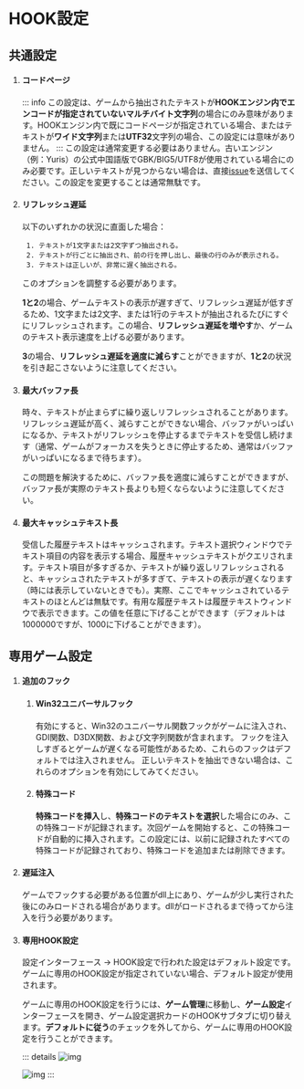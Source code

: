 # HOOK設定

## 共通設定

1. #### コードページ

    ::: info
    この設定は、ゲームから抽出されたテキストが**HOOKエンジン内でエンコードが指定されていないマルチバイト文字列**の場合にのみ意味があります。HOOKエンジン内で既にコードページが指定されている場合、またはテキストが**ワイド文字列**または**UTF32**文字列の場合、この設定には意味がありません。
    :::
    この設定は通常変更する必要はありません。古いエンジン（例：Yuris）の公式中国語版でGBK/BIG5/UTF8が使用されている場合にのみ必要です。正しいテキストが見つからない場合は、直接[issue](https://lunatranslator.org/Resource/game_support)を送信してください。この設定を変更することは通常無駄です。

1. #### リフレッシュ遅延

    以下のいずれかの状況に直面した場合：

        1. テキストが1文字または2文字ずつ抽出される。
        2. テキストが行ごとに抽出され、前の行を押し出し、最後の行のみが表示される。
        3. テキストは正しいが、非常に遅く抽出される。

    このオプションを調整する必要があります。

    **1と2**の場合、ゲームテキストの表示が遅すぎて、リフレッシュ遅延が低すぎるため、1文字または2文字、または1行のテキストが抽出されるたびにすぐにリフレッシュされます。この場合、**リフレッシュ遅延を増やす**か、ゲームのテキスト表示速度を上げる必要があります。

    **3**の場合、**リフレッシュ遅延を適度に減らす**ことができますが、**1と2**の状況を引き起こさないように注意してください。

1. #### 最大バッファ長

    時々、テキストが止まらずに繰り返しリフレッシュされることがあります。リフレッシュ遅延が高く、減らすことができない場合、バッファがいっぱいになるか、テキストがリフレッシュを停止するまでテキストを受信し続けます（通常、ゲームがフォーカスを失うときに停止するため、通常はバッファがいっぱいになるまで待ちます）。

    この問題を解決するために、バッファ長を適度に減らすことができますが、バッファ長が実際のテキスト長よりも短くならないように注意してください。

1. #### 最大キャッシュテキスト長

    受信した履歴テキストはキャッシュされます。テキスト選択ウィンドウでテキスト項目の内容を表示する場合、履歴キャッシュテキストがクエリされます。テキスト項目が多すぎるか、テキストが繰り返しリフレッシュされると、キャッシュされたテキストが多すぎて、テキストの表示が遅くなります（時には表示していないときでも）。実際、ここでキャッシュされているテキストのほとんどは無駄です。有用な履歴テキストは履歴テキストウィンドウで表示できます。この値を任意に下げることができます（デフォルトは1000000ですが、1000に下げることができます）。

## 専用ゲーム設定

1. #### 追加のフック
    1. #### Win32ユニバーサルフック
        有効にすると、Win32のユニバーサル関数フックがゲームに注入され、GDI関数、D3DX関数、および文字列関数が含まれます。
        フックを注入しすぎるとゲームが遅くなる可能性があるため、これらのフックはデフォルトでは注入されません。
        正しいテキストを抽出できない場合は、これらのオプションを有効にしてみてください。
    1. #### 特殊コード
        **特殊コードを挿入**し、**特殊コードのテキストを選択**した場合にのみ、この特殊コードが記録されます。次回ゲームを開始すると、この特殊コードが自動的に挿入されます。この設定には、以前に記録されたすべての特殊コードが記録されており、特殊コードを追加または削除できます。

1. #### 遅延注入
    ゲームでフックする必要がある位置がdll上にあり、ゲームが少し実行された後にのみロードされる場合があります。dllがロードされるまで待ってから注入を行う必要があります。

1. #### 専用HOOK設定
    設定インターフェース -> HOOK設定で行われた設定はデフォルト設定です。ゲームに専用のHOOK設定が指定されていない場合、デフォルト設定が使用されます。
    
    ゲームに専用のHOOK設定を行うには、**ゲーム管理**に移動し、**ゲーム設定**インターフェースを開き、ゲーム設定選択カードのHOOKサブタブに切り替えます。**デフォルトに従う**のチェックを外してから、ゲームに専用のHOOK設定を行うことができます。

    ::: details
    ![img](https://image.lunatranslator.org/zh/gamesettings/1.jpg)

    ![img](https://image.lunatranslator.org/zh/gamesettings/2.png)
    :::